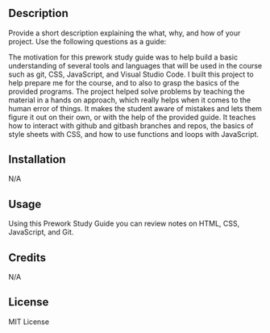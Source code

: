 #  <Prework Study Guide Webpage>

## Description

Provide a short description explaining the what, why, and how of your project. Use the following questions as a guide:

The motivation for this prework study guide was to help build a basic understanding of several tools and languages that will be used in the course such as git, CSS, JavaScript, and Visual Studio Code. I built this project to help prepare me for the course, and to also to grasp the basics of the provided programs. The project helped solve problems by teaching the material in a hands on approach, which really helps when it comes to the human error of things. It makes the student aware of mistakes and lets them figure it out on their own, or with the help of the provided guide. It teaches how to interact with github and gitbash branches and repos, the basics of style sheets with CSS, and how to use functions and loops with JavaScript.



## Installation

N/A

## Usage

Using this Prework Study Guide you can review notes on HTML, CSS, JavaScript, and Git. 


## Credits

N/A

## License


MIT License 



